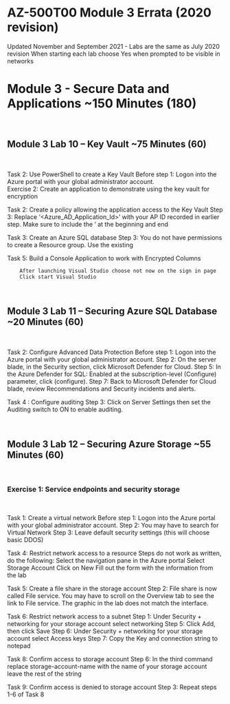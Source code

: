 # AZ-500T00 Module 3 Errata (2020 revision) 

Updated November and September 2021 - Labs are the same as July 2020 revision 
When starting each lab choose Yes when prompted to be visible in networks

# Module 3 - Secure Data and Applications ~150 Minutes (180)

<br>

## Module 3 Lab 10 – Key Vault ~75 Minutes (60) 

<br>

Task 2:  Use PowerShell to create a Key Vault 
Before step 1:  Logon into the Azure portal with your global administrator account.  
Exercise 2: Create an application to demonstrate using the key vault for encryption

Task 2: Create a policy allowing the application access to the Key Vault
Step 3:  Replace  ‘<Azure_AD_Application_Id>’ with your AP ID recorded in earlier step.  Make sure to include the ‘ at the beginning and end

Task 3:  Create an Azure SQL database 
Step 3:   You do not have permissions to create a Resource group.  Use the existing 

Task 5:  Build a Console Application to work with Encrypted Columns

        After launching Visual Studio choose not now on the sign in page
        Click start Visual Studio

<br>

## Module 3 Lab 11 – Securing Azure SQL Database ~20 Minutes (60) 

<br>

Task 2:  Configure Advanced Data Protection 
Before step 1:  Logon into the Azure portal with your global administrator account. 
Step 2:  On the server blade, in the Security section, click Microsoft Defender for Cloud. 
Step 5:  In the Azure Defender for SQL: Enabled at the subscription-level (Configure) parameter, click (configure).
Step 7:  Back to Microsoft Defender for Cloud blade, review Recommendations and Security incidents and alerts. 

Task 4 : Configure auditing
Step 3:  Click on Server Settings then set the Auditing switch to ON to enable auditing.

<br>

## Module 3 Lab 12 – Securing Azure Storage ~55 Minutes (60) 

<br>

### Exercise 1: Service endpoints and security storage 

<br>

Task 1:  Create a virtual network 
Before step 1:  Logon into the Azure portal with your global administrator account. 
Step 2:  You may have to search for Virtual Network
Step 3:  Leave default security settings (this will choose basic DDOS) 

Task 4:  Restrict network access to a resource 
Steps do not work as written, do the following: 
Select the navigation pane in the Azure portal 
Select Storage Account 
Click on New 
Fill out the form with the information from the lab 

Task 5:  Create a file share in the storage account
Step 2:  File share is now called File service.  You may have to scroll on the Overview tab to see the link to File service.  The graphic in the lab does not match the interface. 

Task 6: Restrict network access to a subnet
Step 1:  Under Security + networking for your storage account select networking
Step 5:  Click Add, then click Save
Step 6:  Under Security + networking for your storage account select Access keys
Step 7:  Copy the Key and connection string to notepad

Task 8: Confirm access to storage account 
Step 6: In the third command replace storage-account-name with the name of your storage account leave the rest of the string 

Task 9: Confirm access is denied to storage account
Step 3:  Repeat steps 1-6 of Task 8

